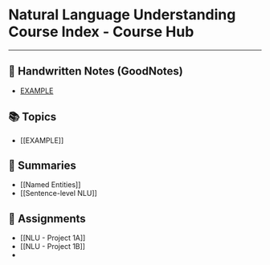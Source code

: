 # Natural Language Understanding Course Index - Course Hub
---
## 📄 Handwritten Notes (GoodNotes)
- [EXAMPLE](file:///path/to/google/drive/GoodNotes/Lecture1.pdf)

## 📚 Topics
- [[EXAMPLE]]

## 📝 Summaries
- [[Named Entities]]
- [[Sentence-level NLU]]

## 📑 Assignments
- [[NLU - Project 1A]]
- [[NLU - Project 1B]]
- 


